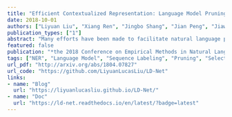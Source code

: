 ```yaml
---
title: "Efficient Contextualized Representation: Language Model Pruning for Sequence Labeling"
date: 2018-10-01
authors: ["Liyuan Liu", "Xiang Ren", "Jingbo Shang", "Jian Peng", "Jiawei Han"]
publication_types: ["1"]
abstract: "Many efforts have been made to facilitate natural language processing tasks with pre-trained language models (PTLM), and brought significant improvements to various applications. To fully leverage the nearly unlimited corpora and capture linguistic information of multifarious levels, large-size LMs are required; but for a specific task, only parts of these information are useful. Such large models, even in the inference stage, lead to overwhelming computation workloads, thus making them too time-consuming for real-world applications. For a specific task, we aim to keep useful information while compressing bulky PTLM. Since layers of different depths keep different information, we can conduct the compression via layer selection. By introducing the dense connectivity, we can detach any layers without eliminating others, and stretch shallow and wide LMs to be deep and narrow. Moreover, PTLM are trained with layer-wise dropouts for better robustness, and are pruned by a sparse regularization which is customized for our goal. Experiments on benchmarks demonstrate the effectiveness of our proposed method."
featured: false
publication: "*the 2018 Conference on Empirical Methods in Natural Language Processing (EMNLP 2018)*"
tags: ["NER", "Language Model", "Sequence Labeling", "Pruning", "Selected"]
url_pdf: "http://arxiv.org/abs/1804.07827"
url_code: "https://github.com/LiyuanLucasLiu/LD-Net"
links:
- name: "Blog"
  url: "https://liyuanlucasliu.github.io/LD-Net/"
- name: "Doc"
  url: "https://ld-net.readthedocs.io/en/latest/?badge=latest"
---
```


